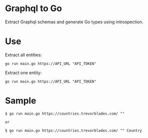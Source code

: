 # Graphql to Go

Extract Graphql schemas and generate Go types using introspection.

# Use

Extract all entities:

```shell
go run main.go https://API_URL "API_TOKEN"
```

Extract one entity:

```shell
go run main.go https://API_URL "API_TOKEN"
```

# Sample

```shell
$ go run main.go https://countries.trevorblades.com/ ""

or

$ go run main.go https://countries.trevorblades.com/ "" Country
```
